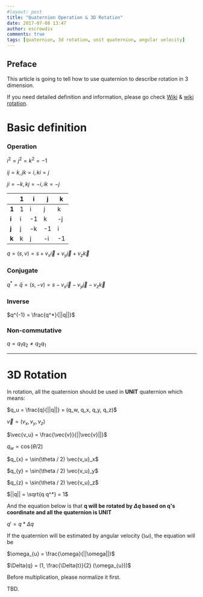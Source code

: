 ```yaml
---
#layout: post
title: "Quaternion Operation & 3D Rotation"
date: 2017-07-08 13:47
author: escrowdis
comments: true
tags: [quaternion, 3d rotation, unit quaternion, angular velocity]
---
```

Preface
---
This article is going to tell how to use quaternion to describe rotation in 3 dimension.

If you need detailed definition and information, please go check [Wiki](https://en.wikipedia.org/wiki/Quaternion) & [wiki rotation](https://en.wikipedia.org/wiki/Quaternions_and_spatial_rotation).

# Basic definition
### Operation
$i^2 = j^2 = k^2 = -1$

$ij = k, jk = i, ki = j$

$ji = -k, kj = -i, ik = -j$

|       |  1  |  i  |  j  |  k  |
|-------| --- | --- | --- | --- |
| **1** |  1  |  i  |  j  |  k  |
| **i** |  i  |  -1 |  k  |  -j |
| **j** |  j  |  -k |  -1 |  i  |
| **k** |  k  |  j  |  -i |  -1 |

$q = (s, v) = s + v_{x} \vec{i} + v_{y} \vec{j} + v_{z} \vec{k}$

### Conjugate
$q^* = \bar{q} = (s, -v) = s - v_{x} \vec{i} - v_{y} \vec{j} - v_{z} \vec{k}$

### Inverse
$q^{-1} = \frac{q^*}{||q||}$

### Non-commutative
$q = q_{1} q_{2} \neq q_{2} q_{1}$

---

# 3D Rotation
In rotation, all the quaternion should be used in **UNIT** quaternion
which means:

$q_u = \frac{q}{||q||} = (q_w, q_x, q_y, q_z)$

$\vec{v} = (v_x, v_y, v_z)$

$\vec{v_u} = \frac{\vec{v}}{||\vec{v}||}$

$q_{w} = \cos(\theta / 2)$

$q_{x} = \sin(\theta / 2) \vec{v_u}_x$

$q_{y} = \sin(\theta / 2) \vec{v_u}_y$

$q_{z} = \sin(\theta / 2) \vec{v_u}_z$

$||q|| = \sqrt{q q^*} = 1$

And the equation below is that **q will be rotated by $\Delta{q}$ based on q's coordinate and all the quaternion is UNIT**

$q' = q * \Delta{q}$

If the quaternion will be estimated by angular velocity ()$\omega$), the equation will be

$\omega_{u} = \frac{\omega}{||\omega||}$

$\Delta{q} = (1, \frac{\Delta{t}}{2} (\omega_{u}))$

Before multiplication, please normalize it first.

TBD.
